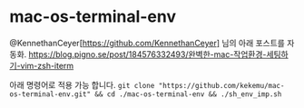 # mac-os-terminal-env
@KennethanCeyer[https://github.com/KennethanCeyer] 님의 아래 포스트를 자동화.
https://blog.pigno.se/post/184576332493/완벽한-mac-작업환경-세팅하기-vim-zsh-iterm

아래 명령어로 적용 가능 합니다.
```git clone "https://github.com/kekemu/mac-os-terminal-env.git" && cd ./mac-os-terminal-env && ./sh_env_imp.sh```
